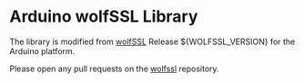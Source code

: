 # Arduino wolfSSL Library

The library is modified from [wolfSSL](https://github.com/wolfSSL/wolfssl) Release ${WOLFSSL_VERSION} for the Arduino platform.

Please open any pull requests on the [wolfssl](https://github.com/wolfSSL/wolfssl/pulls) repository.
